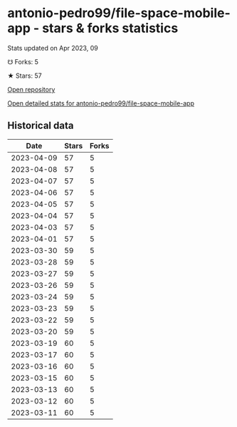 # antonio-pedro99/file-space-mobile-app - stars & forks statistics

Stats updated on Apr 2023, 09

☋ Forks: 5

★ Stars: 57

[Open repository](https://github.com/antonio-pedro99/file-space-mobile-app)

[Open detailed stats for antonio-pedro99/file-space-mobile-app](https://reviewgithub.com/rep/antonio-pedro99/file-space-mobile-app)

## Historical data
| Date | Stars | Forks |
|------|-------|-------|
| 2023-04-09 | 57 | 5 | 
| 2023-04-08 | 57 | 5 | 
| 2023-04-07 | 57 | 5 | 
| 2023-04-06 | 57 | 5 | 
| 2023-04-05 | 57 | 5 | 
| 2023-04-04 | 57 | 5 | 
| 2023-04-03 | 57 | 5 | 
| 2023-04-01 | 57 | 5 | 
| 2023-03-30 | 59 | 5 | 
| 2023-03-28 | 59 | 5 | 
| 2023-03-27 | 59 | 5 | 
| 2023-03-26 | 59 | 5 | 
| 2023-03-24 | 59 | 5 | 
| 2023-03-23 | 59 | 5 | 
| 2023-03-22 | 59 | 5 | 
| 2023-03-20 | 59 | 5 | 
| 2023-03-19 | 60 | 5 | 
| 2023-03-17 | 60 | 5 | 
| 2023-03-16 | 60 | 5 | 
| 2023-03-15 | 60 | 5 | 
| 2023-03-13 | 60 | 5 | 
| 2023-03-12 | 60 | 5 | 
| 2023-03-11 | 60 | 5 | 

